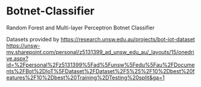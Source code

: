 # Botnet-Classifier
Random Forest and Multi-layer Perceptron Botnet Classifier

Datasets provided by https://research.unsw.edu.au/projects/bot-iot-dataset
https://unsw-my.sharepoint.com/personal/z5131399_ad_unsw_edu_au/_layouts/15/onedrive.aspx?id=%2Fpersonal%2Fz5131399%5Fad%5Funsw%5Fedu%5Fau%2FDocuments%2FBot%2DIoT%5FDataset%2FDataset%2F5%25%2F10%2Dbest%20features%2F10%2Dbest%20Training%2DTesting%20split&ga=1

